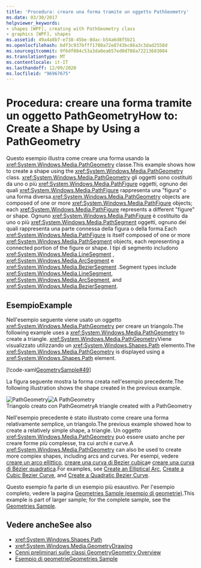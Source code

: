 ```yaml
---
title: 'Procedura: creare una forma tramite un oggetto PathGeometry'
ms.date: 03/30/2017
helpviewer_keywords:
- shapes [WPF], creating with PathGeometry class
- graphics [WPF], shapes
ms.assetid: 49a4a8b7-e738-45be-8dac-b54a6d8f5b21
ms.openlocfilehash: bdf3c937bfff1780a72e8743bc86a3c3dad2558d
ms.sourcegitcommit: 9f6df084c53a3da0ea657ed0d708a72213683084
ms.translationtype: MT
ms.contentlocale: it-IT
ms.lasthandoff: 12/09/2020
ms.locfileid: "96967675"
---
```

# <a name="how-to-create-a-shape-by-using-a-pathgeometry"></a><span data-ttu-id="94466-102">Procedura: creare una forma tramite un oggetto PathGeometry</span><span class="sxs-lookup"><span data-stu-id="94466-102">How to: Create a Shape by Using a PathGeometry</span></span>
<span data-ttu-id="94466-103">Questo esempio illustra come creare una forma usando la <xref:System.Windows.Media.PathGeometry> classe.</span><span class="sxs-lookup"><span data-stu-id="94466-103">This example shows how to create a shape using the <xref:System.Windows.Media.PathGeometry> class.</span></span> <span data-ttu-id="94466-104"><xref:System.Windows.Media.PathGeometry> gli oggetti sono costituiti da uno o più <xref:System.Windows.Media.PathFigure> oggetti, ognuno dei quali <xref:System.Windows.Media.PathFigure> rappresenta una "figura" o una forma diversa.</span><span class="sxs-lookup"><span data-stu-id="94466-104"><xref:System.Windows.Media.PathGeometry> objects are composed of one or more <xref:System.Windows.Media.PathFigure> objects; each <xref:System.Windows.Media.PathFigure> represents a different "figure" or shape.</span></span> <span data-ttu-id="94466-105">Ognuno <xref:System.Windows.Media.PathFigure> è costituito da uno o più <xref:System.Windows.Media.PathSegment> oggetti, ognuno dei quali rappresenta una parte connessa della figura o della forma.</span><span class="sxs-lookup"><span data-stu-id="94466-105">Each <xref:System.Windows.Media.PathFigure> is itself composed of one or more <xref:System.Windows.Media.PathSegment> objects, each representing a connected portion of the figure or shape.</span></span> <span data-ttu-id="94466-106">I tipi di segmento includono <xref:System.Windows.Media.LineSegment> , <xref:System.Windows.Media.ArcSegment> e <xref:System.Windows.Media.BezierSegment> .</span><span class="sxs-lookup"><span data-stu-id="94466-106">Segment types include <xref:System.Windows.Media.LineSegment>, <xref:System.Windows.Media.ArcSegment>, and <xref:System.Windows.Media.BezierSegment>.</span></span>  
  
## <a name="example"></a><span data-ttu-id="94466-107">Esempio</span><span class="sxs-lookup"><span data-stu-id="94466-107">Example</span></span>  
 <span data-ttu-id="94466-108">Nell'esempio seguente viene usato un oggetto <xref:System.Windows.Media.PathGeometry> per creare un triangolo.</span><span class="sxs-lookup"><span data-stu-id="94466-108">The following example uses a <xref:System.Windows.Media.PathGeometry> to create a triangle.</span></span> <span data-ttu-id="94466-109"><xref:System.Windows.Media.PathGeometry>Viene visualizzato utilizzando un <xref:System.Windows.Shapes.Path> elemento.</span><span class="sxs-lookup"><span data-stu-id="94466-109">The  <xref:System.Windows.Media.PathGeometry> is displayed using a <xref:System.Windows.Shapes.Path> element.</span></span>  
  
 [!code-xaml[GeometrySample#49](~/samples/snippets/csharp/VS_Snippets_Wpf/GeometrySample/CS/pathgeometryexample.xaml#49)]  
  
 <span data-ttu-id="94466-110">La figura seguente mostra la forma creata nell'esempio precedente.</span><span class="sxs-lookup"><span data-stu-id="94466-110">The following illustration shows the shape created in the previous example.</span></span>  
  
 <span data-ttu-id="94466-111">![PathGeometry](./media/wcpsdk-graphicsmm-pathgeometry-triangle.gif "wcpsdk_graphicsmm_pathgeometry_triangle")</span><span class="sxs-lookup"><span data-stu-id="94466-111">![A PathGeometry](./media/wcpsdk-graphicsmm-pathgeometry-triangle.gif "wcpsdk_graphicsmm_pathgeometry_triangle")</span></span>  
<span data-ttu-id="94466-112">Triangolo creato con PathGeometry</span><span class="sxs-lookup"><span data-stu-id="94466-112">A triangle created with a PathGeometry</span></span>  
  
 <span data-ttu-id="94466-113">Nell'esempio precedente è stato illustrato come creare una forma relativamente semplice, un triangolo.</span><span class="sxs-lookup"><span data-stu-id="94466-113">The previous example showed how to create a relatively simple shape, a triangle.</span></span> <span data-ttu-id="94466-114">Un oggetto <xref:System.Windows.Media.PathGeometry> può essere usato anche per creare forme più complesse, tra cui archi e curve.</span><span class="sxs-lookup"><span data-stu-id="94466-114">A <xref:System.Windows.Media.PathGeometry> can also be used to create more complex shapes, including arcs and curves.</span></span> <span data-ttu-id="94466-115">Per esempi, vedere [creare un arco ellittico](how-to-create-an-elliptical-arc.md), [creare una curva di Bezier cubica](how-to-create-a-cubic-bezier-curve.md)e [creare una curva di Bézier quadratica](how-to-create-a-quadratic-bezier-curve.md).</span><span class="sxs-lookup"><span data-stu-id="94466-115">For examples, see [Create an Elliptical Arc](how-to-create-an-elliptical-arc.md), [Create a Cubic Bezier Curve](how-to-create-a-cubic-bezier-curve.md), and [Create a Quadratic Bezier Curve](how-to-create-a-quadratic-bezier-curve.md).</span></span>  
  
 <span data-ttu-id="94466-116">Questo esempio fa parte di un esempio più esaustivo. Per l'esempio completo, vedere la pagina [Geometries Sample (esempio di geometrie)](https://github.com/Microsoft/WPF-Samples/tree/master/Graphics/Geometry).</span><span class="sxs-lookup"><span data-stu-id="94466-116">This example is part of larger sample; for the complete sample, see the [Geometries Sample](https://github.com/Microsoft/WPF-Samples/tree/master/Graphics/Geometry).</span></span>  
  
## <a name="see-also"></a><span data-ttu-id="94466-117">Vedere anche</span><span class="sxs-lookup"><span data-stu-id="94466-117">See also</span></span>

- <xref:System.Windows.Shapes.Path>
- <xref:System.Windows.Media.GeometryDrawing>
- [<span data-ttu-id="94466-118">Cenni preliminari sulle classi Geometry</span><span class="sxs-lookup"><span data-stu-id="94466-118">Geometry Overview</span></span>](geometry-overview.md)
- [<span data-ttu-id="94466-119">Esempio di geometrie</span><span class="sxs-lookup"><span data-stu-id="94466-119">Geometries Sample</span></span>](https://github.com/Microsoft/WPF-Samples/tree/master/Graphics/Geometry)
